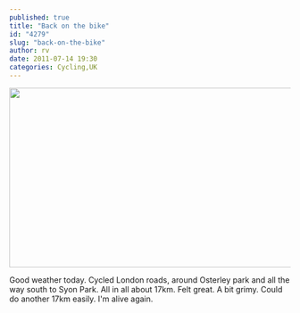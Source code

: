 ```yaml
---
published: true
title: "Back on the bike"
id: "4279"
slug: "back-on-the-bike"
author: rv
date: 2011-07-14 19:30
categories: Cycling,UK
---
```

<a href="https://s3.amazonaws.com/cfwblog/uploads/2011/07/IMG_1270PS.jpg"><img class="aligncenter size-full wp-image-4281" title="IMG_1270PS_sml" src="https://s3.amazonaws.com/cfwblog/uploads/2011/07/IMG_1270PS_sml.jpg" alt="" width="600" height="322" /></a>

Good weather today. Cycled London roads, around Osterley park and all the way south to Syon Park. All in all about 17km. Felt great. A bit grimy. Could do another 17km easily. I'm alive again.